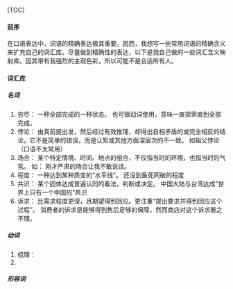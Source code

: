 [TOC]

#### 前序

在口语表达中，词语的精确表达极其重要。因而，我想写一些常用词语的精确含义来扩充自己的词汇库。尽量做到精确性的表达，以下是我自己做的一些词汇含义映射库。因其带有我强烈的主观色彩，所以可能不是合适所有人。

#### 词汇库

##### 名词

1. 穷尽： 一种全部完成的一种状态。 也可做动词使用，意味一直探索直到全部完成。
2. 悖论： 由真前提出发，然后经过有效推理，却得出自相矛盾的或完全相反的结论。它不是简单的错误，而是认知或其他方面深层次的不一致。 如祖父悖论（口语不太常用）
3. 场合： 某个特定情境、时间、地点的组合，不仅指当时的环境，也指当时的气氛。 如： 刚才严肃的场合让我不敢说话。
4. 程度： 一种达到某种质变的“水平线”。 还没到鱼死网破的程度
5. 共识： 某个团体达成普遍认同的看法，判断或决定。 中国大陆与台湾达成"世界上只有一个中国的“共识
6. 诉求： 比需求程度更深，且期望得到回应。更注重“提出要求并得到回应这个过程”。 消费者的诉求是能够得到售后足够的保障，然而商店对这个诉求置之不理。



##### 动词

1. 梳理：
2. 





##### 形容词